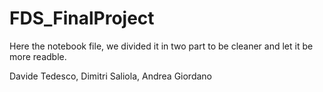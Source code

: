 # FDS_FinalProject
Here the notebook file, we divided it in two part to be cleaner and let it be more readble.

Davide Tedesco, Dimitri Saliola, Andrea Giordano
